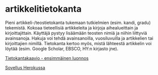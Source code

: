 # artikkelitietokanta
Pieni artikkeli-/teostietokanta tukemaan tutkielmien (esim. kandi, gradu) tekemistä.
Kokoaa tieteellisiä artikkeleita ja kirjoja aihealueittain ja kirjoittajittain.
Käyttäjä pystyy lisäämään teosten nimiä ja niihin liittyviä avainsanoja.
Hakuja voi tehdä avainsanoilla, vuosiluvuilla ja artikkelien tai kirjoittajien nimillä.
Tietokanta kertoo myös, mistä lähteestä artikkelin voi löytää (esim. Google Scholar, EBSCO, HY:n kirjasto jne). 

[Tietokantakaavio - ensimmäinen luonnos](https://github.com/puuro-maria/artikkelitietokanta/blob/master/Tietokantakaavio_artikkelitietokanta.JPG)

[Sovellus Herokussa](https://artikkelitietokanta.herokuapp.com/)

